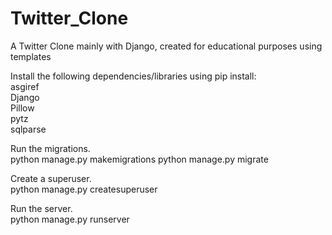 # Twitter_Clone
A Twitter Clone mainly with Django, created for educational purposes using templates

Install the following dependencies/libraries using pip install:  
asgiref  
Django  
Pillow  
pytz  
sqlparse  

Run the migrations.  
python manage.py makemigrations python manage.py migrate  

Create a superuser.  
python manage.py createsuperuser  

Run the server.  
python manage.py runserver  
